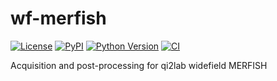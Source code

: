# wf-merfish

[![License](https://img.shields.io/pypi/l/wf-merfish.svg?color=green)](https://github.com/dpshepherd/wf-merfish/raw/main/LICENSE)
[![PyPI](https://img.shields.io/pypi/v/wf-merfish.svg?color=green)](https://pypi.org/project/wf-merfish)
[![Python Version](https://img.shields.io/pypi/pyversions/wf-merfish.svg?color=green)](https://python.org)
[![CI](https://github.com/dpshepherd/wf-merfish/actions/workflows/ci.yml/badge.svg)](https://github.com/dpshepherd/wf-merfish/actions/workflows/ci.yml)

Acquisition and post-processing for qi2lab widefield MERFISH
